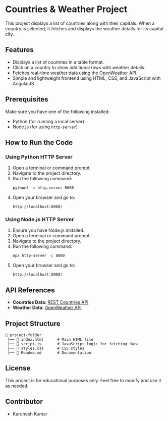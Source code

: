 # Countries & Weather Project

This project displays a list of countries along with their capitals. When a country is selected, it fetches and displays the weather details for its capital city.

## Features
- Displays a list of countries in a table format.
- Click on a country to show additional rows with weather details.
- Fetches real-time weather data using the OpenWeather API.
- Simple and lightweight frontend using HTML, CSS, and JavaScript with AngularJS.

## Prerequisites
Make sure you have one of the following installed:
- Python (for running a local server)
- Node.js (for using `http-server`)

## How to Run the Code

### Using Python HTTP Server
1. Open a terminal or command prompt.
2. Navigate to the project directory.
3. Run the following command:
   ```sh
   python3 -m http.server 8000
   ```
4. Open your browser and go to:
   ```
   http://localhost:8000/
   ```

### Using Node.js HTTP Server
1. Ensure you have Node.js installed.
2. Open a terminal or command prompt.
3. Navigate to the project directory.
4. Run the following command:
   ```sh
   npx http-server -p 8000
   ```
5. Open your browser and go to:
   ```
   http://localhost:8000/
   ```

## API References
- **Countries Data**: [REST Countries API](https://restcountries.com/)
- **Weather Data**: [OpenWeather API](https://openweathermap.org/current)

## Project Structure
```
📂 project-folder
 ├── 📄 index.html      # Main HTML file
 ├── 📄 script.js       # JavaScript logic for fetching data
 ├── 📄 styles.css      # CSS styles
 ├── 📄 Readme.md       # Documentation
```

## License
This project is for educational purposes only. Feel free to modify and use it as needed.

## Contributor
- Karunesh Kumar



